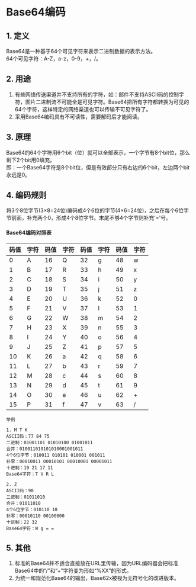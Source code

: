 # Base64编码

## 1. 定义
Base64是一种基于64个可见字符来表示二进制数据的表示方法。  
64个可见字符：A-Z，a-z，0-9，+，/。

## 2. 用途
1. 有些网络传送渠道并不支持所有的字符，如：邮件不支持ASCII码的控制字符，图片二进制流不可能全是可见字符。Base64把所有字符都转换为可见的64个字符，这样特定的网络渠道也可以传输不可见字符了。 
2. 采用Base64编码具有不可读性，需要解码后才能阅读。

## 3. 原理
Base64的64个字符用6个bit（位）就可以全部表示，一个字节有8个bit位，那么剩下2个bit用0填充。  
即：一个Base64字符是8个bit位，但是有效部分只有右边的6个bit，左边两个bit永远是0。

## 4. 编码规则
将3个8位字节(3×8=24位)编码成4个6位的字节(4×6=24位)，之后在每个6位字节前面，补充两个0，形成4个8位字节。末尾不够4个字节则补充'='号。
#### Base64编码对照表
| 码值 | 字符 | 码值 | 字符 | 码值 | 字符 | 码值 | 字符 |
| ---- | ---- | ---- | ---- | ---- | ---- | ---- | ---- |
| 0    | A    | 16   | Q    | 32   | g    | 48   | w    |
| 1    | B    | 17   | R    | 33   | h    | 49   | x    |
| 2    | C    | 18   | S    | 34   | i    | 50   | y    |
| 3    | D    | 19   | T    | 35   | j    | 51   | z    |
| 4    | E    | 20   | U    | 36   | k    | 52   | 0    |
| 5    | F    | 21   | V    | 37   | l    | 53   | 1    |
| 6    | G    | 22   | W    | 38   | m    | 54   | 2    |
| 7    | H    | 23   | X    | 39   | n    | 55   | 3    |
| 8    | I    | 24   | Y    | 40   | o    | 56   | 4    |
| 9    | J    | 25   | Z    | 41   | p    | 57   | 5    |
| 10   | K    | 26   | a    | 42   | q    | 58   | 6    |
| 11   | L    | 27   | b    | 43   | r    | 59   | 7    |
| 12   | M    | 28   | c    | 44   | s    | 60   | 8    |
| 13   | N    | 29   | d    | 45   | t    | 61   | 9    |
| 14   | O    | 30   | e    | 46   | u    | 62   | +    |
| 15   | P    | 31   | f    | 47   | v    | 63   | /    |


```
举例

1. M T K
ASCII码：77 84 75
二进制：01001101 01010100 01001011
合并：010011010101010001001011
4个6位字节：010011 010101 010001 001011
补零：00010011 00010101 00010001 00001011
十进制：19 21 17 11
Base64字符：T V R L

2. Z
ASCII码：90
二进制：01011010
合并：01011010
4个6位字节：010110 10
补零：00010110 00100000
十进制：22 32
Base64字符：W g = =
```

## 5. 其他
1. 标准的Base64并不适合直接放在URL里传输，因为URL编码器会把标准Base64中的“/”和“+”字符变为形如“%XX”的形式。
2. 为统一和规范化Base64的输出，Base62x被视为无符号化的改进版本。